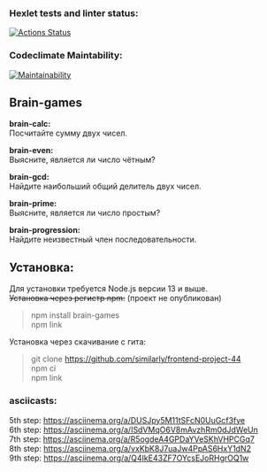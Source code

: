 ### Hexlet tests and linter status:
[![Actions Status](https://github.com/similarly/frontend-project-44/workflows/hexlet-check/badge.svg)](https://github.com/similarly/frontend-project-44/actions)
### Codeclimate Maintability:
[![Maintainability](https://api.codeclimate.com/v1/badges/a1a7f4ae882755a337ce/maintainability)](https://codeclimate.com/github/similarly/frontend-project-44/maintainability)

## <b>Brain-games</b>

<b>brain-calc:</b> \
Посчитайте сумму двух чисел.

<b>brain-even:</b> \
Выясните, является ли число чётным?

<b>brain-gcd:</b> \
Найдите наибольший общий делитель двух чисел.

<b>brain-prime:</b> \
Выясните, является ли число простым?

<b>brain-progression:</b> \
Найдите неизвестный член последовательности.

## <b>Установка:</b>
Для установки требуется Node.js версии 13 и выше. \
~~Установка через регистр npm:~~ (проект не опубликован)
> npm install brain-games\
> npm link

Установка через скачивание с гита:
> git clone https://github.com/similarly/frontend-project-44 \
> npm ci \
> npm link

### asciicasts:
5th step: https://asciinema.org/a/DUSJpy5M11tSFcN0UuGcf3fye \
6th step: https://asciinema.org/a/ISdVMqO6V8mAvzhRm0dJdWeUn \
7th step: https://asciinema.org/a/R5ogdeA4GPDaYVeSKhVHPCGq7 \
8th step: https://asciinema.org/a/vxKbK8J7uaJw4PpAS6HxY1dN2 \
9th step: https://asciinema.org/a/Q4IkE43ZF7OYcsEJoRHgrOQ1w 




